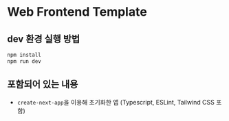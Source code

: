 # Web Frontend Template

## dev 환경 실행 방법

```bash
npm install
npm run dev
```

## 포함되어 있는 내용

- `create-next-app`을 이용해 초기화한 앱 (Typescript, ESLint, Tailwind CSS 포함)
